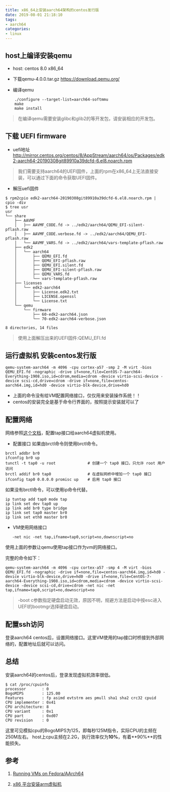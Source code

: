 ```yaml
---
title: x86_64上安装aarch64架构的centos发行版
date: 2019-08-01 21:18:10
tags:
- aarch64
categories:
- linux
---
```


## host上编译安装qemu 

 - host: centos 8.0 x86_64

 - 下载qemu-4.0.0.tar.gz
   https://download.qemu.org/

 - 编译qemu
 
```
	./configure --target-list=aarch64-softmmu
	make
	make install
```

> 在编译qemu需要安装glibc和glib2的等开发包，请安装相应的开发包。

## 下载 UEFI firmware

 - uefi地址
   http://mirror.centos.org/centos/8/AppStream/aarch64/os/Packages/edk2-aarch64-20190308git89910a39dcfd-6.el8.noarch.rpm

> 我们需要支持aarch64的UEFI固件，上面的rpm在x86_64上无法直接安装，可以通过下面的命令获取UEFI固件。

 - 解压uefi固件
 
```
$ rpm2cpio edk2-aarch64-20190308git89910a39dcfd-6.el8.noarch.rpm | cpio -div 
$ tree usr
usr
└── share
    ├── AAVMF
    │   ├── AAVMF_CODE.fd -> ../edk2/aarch64/QEMU_EFI-silent-pflash.raw
    │   ├── AAVMF_CODE.verbose.fd -> ../edk2/aarch64/QEMU_EFI-pflash.raw
    │   └── AAVMF_VARS.fd -> ../edk2/aarch64/vars-template-pflash.raw
    ├── edk2
    │   └── aarch64
    │       ├── QEMU_EFI.fd
    │       ├── QEMU_EFI-pflash.raw
    │       ├── QEMU_EFI.silent.fd
    │       ├── QEMU_EFI-silent-pflash.raw
    │       ├── QEMU_VARS.fd
    │       └── vars-template-pflash.raw
    ├── licenses
    │   └── edk2-aarch64
    │       ├── License.edk2.txt
    │       ├── LICENSE.openssl
    │       └── License.txt
    └── qemu
        └── firmware
            ├── 60-edk2-aarch64.json
            └── 70-edk2-aarch64-verbose.json

8 directories, 14 files

```
> 使用上面解压出来的UEFI固件:QEMU_EFI.fd


## 运行虚拟机 安装centos发行版

```
qemu-system-aarch64 -m 4096 -cpu cortex-a57 -smp 2 -M virt -bios QEMU_EFI.fd -nographic -drive if=none,file=CentOS-7-aarch64-Everything-1908.iso,id=cdrom,media=cdrom -device virtio-scsi-device -device scsi-cd,drive=cdrom -drive if=none,file=centos-aarch64.img,id=hd0 -device virtio-blk-device,drive=hd0
```

- 上面的命令没有给VM配置网络接口，仅仅用来安装操作系统！！
- centos的安装完全是基于命令行界面的，按照提示安装就可以了

## 配置网络

网络参照[这个文档](https://wzt.ac.cn/2019/09/10/QEMU-networking/)，配置tap接口给aarch64虚拟机使用。

- 配置接口
如果由brctl命令则使用brctl命令。
```
brctl addbr br0
ifconfig br0 up
tunctl -t tap0 -u root              # 创建一个 tap0 接口，只允许 root 用户访问
brctl addif br0 tap0                # 在虚拟网桥中增加一个 tap0 接口
ifconfig tap0 0.0.0.0 promisc up    # 启用 tap0 接口
```

如果没有brctl命令，可以使用ip命令代替。
```
ip tuntap add tap0 mode tap
ip link set dev tap0 up
ip link add br0 type bridge
ip link set tap0 master br0
ip link set eth0 master br0
```

- VM使用网络接口
```
   -net nic -net tap,ifname=tap0,script=no,downscript=no
```
使用上面的参数让qemu使用tap接口作为vm的网络接口。

完整的命令如下：
```   
qemu-system-aarch64 -m 4096 -cpu cortex-a57 -smp 4 -M virt -bios QEMU_EFI.fd -nographic -drive if=none,file=centos-aarch64.img,id=hd0 -device virtio-blk-device,drive=hd0 -drive if=none,file=CentOS-7-aarch64-Everything-1908.iso,id=cdrom,media=cdrom -device virtio-scsi-device -device scsi-cd,drive=cdrom -net nic -net tap,ifname=tap0,script=no,downscript=no
```

> -boot c参数指定硬盘启动无效，原因不明，规避方法是启动中按esc进入UEFI的bootmgr选择硬盘启动。

## 配置ssh访问
登录aarch64 centos后，设置网络接口。这里VM使用的tap接口时桥接到外部网络的，配置地址后就可以访问。

## 总结

安装aarch64的centos后，登录发现虚拟机效率很低。
```
$ cat /proc/cpuinfo
processor       : 0
BogoMIPS        : 125.00
Features        : fp asimd evtstrm aes pmull sha1 sha2 crc32 cpuid
CPU implementer : 0x41
CPU architecture: 8
CPU variant     : 0x1
CPU part        : 0xd07
CPU revision    : 0
```

这里可见模拟cpu的BogoMIPS为125，即每秒125M指令，实际CPU的主频在250M左右。
host上cpu主频在2.2G，执行效率仅为**10%**，有着**90%**的性能损失。

## 参考

1. [Running VMs on Fedora/AArch64](https://marcin.juszkiewicz.com.pl/2015/04/17/running-vms-on-fedoraaarch64/)

2. [x86 平台安装arm虚拟机](https://www.cnblogs.com/linuxxl/p/11658387.html)
